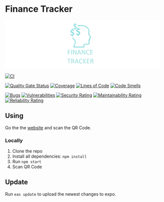 # Finance Tracker

![FT](app/assets/readmeIcon.png)

[![CI](https://github.com/Raboro/finance-tracker/actions/workflows/ci.yml/badge.svg)](https://github.com/Raboro/finance-tracker/actions/workflows/ci.yml)

[![Quality Gate Status](https://sonarcloud.io/api/project_badges/measure?project=Raboro_finance-tracker&metric=alert_status)](https://sonarcloud.io/summary/new_code?id=Raboro_finance-tracker)
[![Coverage](https://sonarcloud.io/api/project_badges/measure?project=Raboro_finance-tracker&metric=coverage)](https://sonarcloud.io/summary/new_code?id=Raboro_finance-tracker)
[![Lines of Code](https://sonarcloud.io/api/project_badges/measure?project=Raboro_finance-tracker&metric=ncloc)](https://sonarcloud.io/summary/new_code?id=Raboro_finance-tracker)
[![Code Smells](https://sonarcloud.io/api/project_badges/measure?project=Raboro_finance-tracker&metric=code_smells)](https://sonarcloud.io/summary/new_code?id=Raboro_finance-tracker)

[![Bugs](https://sonarcloud.io/api/project_badges/measure?project=Raboro_finance-tracker&metric=bugs)](https://sonarcloud.io/summary/new_code?id=Raboro_finance-tracker)
[![Vulnerabilities](https://sonarcloud.io/api/project_badges/measure?project=Raboro_finance-tracker&metric=vulnerabilities)](https://sonarcloud.io/summary/new_code?id=Raboro_finance-tracker)
[![Security Rating](https://sonarcloud.io/api/project_badges/measure?project=Raboro_finance-tracker&metric=security_rating)](https://sonarcloud.io/summary/new_code?id=Raboro_finance-tracker)
[![Maintainability Rating](https://sonarcloud.io/api/project_badges/measure?project=Raboro_finance-tracker&metric=sqale_rating)](https://sonarcloud.io/summary/new_code?id=Raboro_finance-tracker)
[![Reliability Rating](https://sonarcloud.io/api/project_badges/measure?project=Raboro_finance-tracker&metric=reliability_rating)](https://sonarcloud.io/summary/new_code?id=Raboro_finance-tracker)


## Using

Go the the [website](https://expo.dev/@raboro/financetracker) and scan the QR Code.

### Locally
1. Clone the repo
2. Install all dependencies: ``npm install``
3. Run ``npm start`` 
4. Scan QR Code 

## Update
Run ``eas update`` to upload the newest changes to expo.
